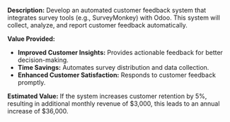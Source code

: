 **Description:**
Develop an automated customer feedback system that integrates survey tools (e.g., SurveyMonkey) with Odoo. This system will collect, analyze, and report customer feedback automatically.

**Value Provided:**
- **Improved Customer Insights:** Provides actionable feedback for better decision-making.
- **Time Savings:** Automates survey distribution and data collection.
- **Enhanced Customer Satisfaction:** Responds to customer feedback promptly.

**Estimated Value:**
If the system increases customer retention by 5%, resulting in additional monthly revenue of $3,000, this leads to an annual increase of $36,000.